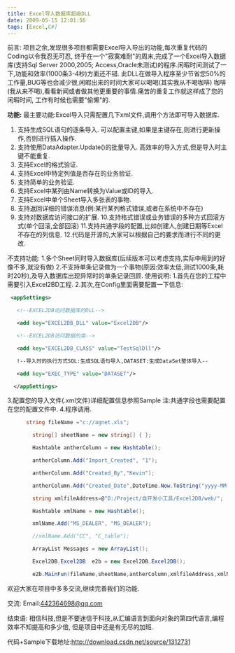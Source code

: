 ```yaml
---
title: Excel导入数据库超级DLL
date: 2009-05-15 12:01:56
tags: [Excel,C#]
---
```


前言:
 项目之余,发现很多项目都需要Excel导入导出的功能,每次重复代码的Coding以令我忍无可忍,
终于在一个"寂寞难耐"的周末,完成了一个Excel导入数据库(支持Sql Server 2000,2005;
Access,Oracle未测试)的程序.闲暇时间测试了一下,功能和效率(1000条3-4秒)方面还不错.
此DLL在做导入程序至少节省您50%的工作量,BUG等也会减少很,闲暇出来的时间大家可以喝喝(其实我从不喝咖啡)
咖啡(我从来不喝),看看新闻或者做其他更重要的事情.痛苦的重复工作就这样成了您的闲暇时间,
工作有时候也需要"偷懒"的.

<!--more-->

**功能:**
 最主要功能:Excel导入只需配置几下xml文件,调用个方法即可导入数据库.

  1. 支持生成SQL语句的逐条导入.
   可以配置主键,如果是主键存在,则进行更新操作,否则进行插入操作.
  2. 支持使用DataAdapter.Update()的批量导入.
   高效率的导入方式,但是导入时主键不能重复.
  3. 支持Excel的格式验证.
  4. 支持Excel中特定列值是否存在的业务验证.
  5. 支持简单的业务验证.
  6. 支持Excel中某列由Name转换为Value或ID的导入.
  7. 支持Excel中单个Sheet导入多张表的事物.
  8. 支持返回详细的错误消息(例:某行某列格式错误,或者在系统中不存在)
  9. 支持对数据库访问接口的扩展.
    10.支持格式错误或业务错误的多种方式回滚方式(单个回滚,全部回滚)
     11.支持共通字段的配置,比如创建人,创建日期等Excel不存在的列信息.
     12.代码是开源的,大家可以根据自己的要求而进行不同的更改.

不支持功能:
 1.多个Sheet同时导入数据库(后续版本可以考虑支持,实际中用到的好像不多,就没有做)
 2.不支持单条记录做为一个事物(原因:效率太低,测试1000条,耗时20秒),及导入数据库出现异常时的单条记录回顾.
使用说明:
 1.首先在您的工程中需要引入Excel2BD工程. 
 2.其次,在Config里面需要配置一下信息:

```xml
 <appSettings>

   <!--EXCEL2DB访问数据库的DLL-->

   <add key="EXCEL2DB_DLL" value="Excel2DB"/>

   <!--EXCEL2DB访问数据的类-->

   <add key="EXCEL2DB_CLASS" value="TestSqlDll"/>

   !--导入时的执行方式SQL:生成SQL语句导入,DATASET:生成DataSet整体导入--

   <add key="EXEC_TYPE" value="DATASET"/>

  </appSettings>

```


 3.配置您的导入文件(.xml文件)详细配置信息参照Sample
  注:共通字段也需要配置在您的配置文件中.
 4.程序调用.

``` c#
	  string fileName ="c://agnet.xls";

        string[] sheetName = new string[] { };

        Hashtable antherColumn = new Hashtable();

        antherColumn.Add("Import_Created", "1");

        antherColumn.Add("Created_By","Kevin");

        antherColumn.Add("Created_Date",DateTime.Now.ToString("yyyy-MM-dd"));

        string xmlfileAddress=@"D:/Project/自开发小工具/Excel2DB/web/";

        Hashtable xmlName = new Hashtable();

        xmlName.Add("MS_DEALER", "MS_DEALER");

        //xmlName.Add("CC", "C_table");

        ArrayList Messages = new ArrayList();

        Excel2DB.Excel2DB  e2b = new Excel2DB.Excel2DB();

        e2b.MainFun(fileName,sheetName,antherColumn,xmlfileAddress,xmlName,ref Messages);	
```

欢迎大家在项目中多多交流,继续完善我们的功能.

交流:
 Email:442364698@qq.com

结束语:
 相信科技,但是不要迷信于科技,从汇编语言到面向对象的第四代语言,编程效率不知提高和多少倍,
 但是项目中还是有无尽的加班. 

代码+Sample下载地址:<http://download.csdn.net/source/1312731>
